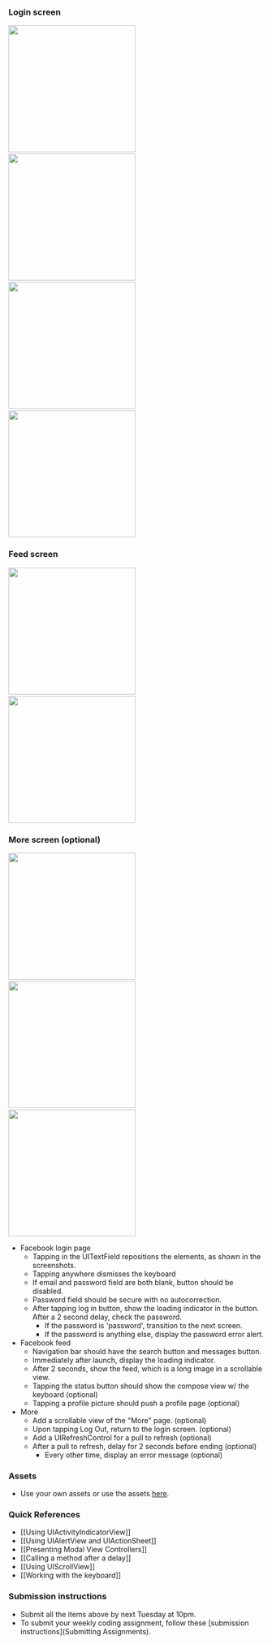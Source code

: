 ### Login screen

<img src="http://i.imgur.com/HscRliMl.png" width="250" />&nbsp;&nbsp;<img src="http://i.imgur.com/ZVBiKXql.png" width="250" />&nbsp;&nbsp;<img src="http://i.imgur.com/k7USHKgl.png" width="250" />&nbsp;&nbsp;<img src="http://i.imgur.com/C3InaUHl.png" width="250" />

### Feed screen

<img src="http://i.imgur.com/dB4WrREl.png" width="250" />&nbsp;&nbsp;<img src="http://i.imgur.com/tQA52bkl.png" width="250"/>

### More screen (optional)

<img src="http://i.imgur.com/VDaH8mfl.png" width="250" />&nbsp;&nbsp;<img src="http://i.imgur.com/rEhaQzLl.png" width="250"/>&nbsp;&nbsp;<img src="http://i.imgur.com/eEzyaGEl.png" width="250"/>

- Facebook login page
   - Tapping in the UITextField repositions the elements, as shown in the screenshots.
   - Tapping anywhere dismisses the keyboard
   - If email and password field are both blank, button should be disabled.
   - Password field should be secure with no autocorrection.
   - After tapping log in button, show the loading indicator in the button. After a 2 second delay, check the password.
      - If the password is 'password', transition to the next screen.
      - If the password is anything else, display the password error alert.
- Facebook feed
   - Navigation bar should have the search button and messages button.
   - Immediately after launch, display the loading indicator.
   - After 2 seconds, show the feed, which is a long image in a scrollable view.
   - Tapping the status button should show the compose view w/ the keyboard (optional)
   - Tapping a profile picture should push a profile page (optional)
- More
   - Add a scrollable view of the "More" page. (optional)
   - Upon tapping Log Out, return to the login screen. (optional)
   - Add a UIRefreshControl for a pull to refresh (optional)
   - After a pull to refresh, delay for 2 seconds before ending (optional)
      - Every other time, display an error message (optional)

### Assets

- Use your own assets or use the assets [here](https://www.dropbox.com/s/97w8khawi2ihllt/week2_assets.zip).

### Quick References

- [[Using UIActivityIndicatorView]]
- [[Using UIAlertView and UIActionSheet]]
- [[Presenting Modal View Controllers]]
- [[Calling a method after a delay]]
- [[Using UIScrollView]]
- [[Working with the keyboard]]

### Submission instructions

- Submit all the items above by next Tuesday at 10pm.
- To submit your weekly coding assignment, follow these [submission instructions](Submitting Assignments).
